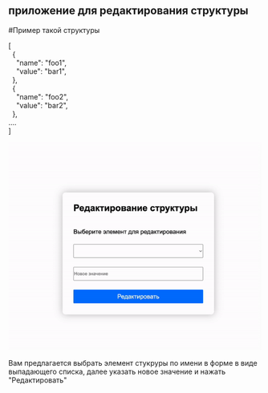 ## приложение для редактирования структуры

#Пример такой структуры
<p>[<br>&nbsp; {<br>&nbsp; &nbsp; &quot;name&quot;: &quot;foo1&quot;,<br>&nbsp; &nbsp; &quot;value&quot;: &quot;bar1&quot;,<br>&nbsp; },<br>&nbsp; {<br>&nbsp; &nbsp; &quot;name&quot;: &quot;foo2&quot;,<br>&nbsp; &nbsp; &quot;value&quot;: &quot;bar2&quot;,<br>&nbsp; },<br>....<br>]</p>

<img src="./example.gif" alt="фото проекта"/>

Вам предлагается выбрать элемент стукруры по имени в форме в виде выпадающего списка, далее указать новое значение и нажать "Редактировать"